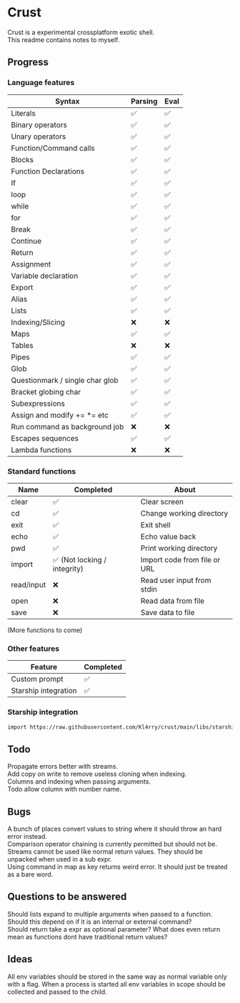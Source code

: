 # Crust
Crust is a experimental crossplatform exotic shell.  
This readme contains notes to myself.

## Progress
### Language features
| Syntax                          | Parsing | Eval |
| ------------------------------- | ------- | ---- |
| Literals                        | ✅       | ✅    |
| Binary operators                | ✅       | ✅    |
| Unary operators                 | ✅       | ✅    |
| Function/Command calls          | ✅       | ✅    |
| Blocks                          | ✅       | ✅    |
| Function Declarations           | ✅       | ✅    |
| If                              | ✅       | ✅    |
| loop                            | ✅       | ✅    |
| while                           | ✅       | ✅    |
| for                             | ✅       | ✅    |
| Break                           | ✅       | ✅    |
| Continue                        | ✅       | ✅    |
| Return                          | ✅       | ✅    |
| Assignment                      | ✅       | ✅    |
| Variable declaration            | ✅       | ✅    |
| Export                          | ✅       | ✅    |
| Alias                           | ✅       | ✅    |
| Lists                           | ✅       | ✅    |
| Indexing/Slicing                | ❌       | ❌    |
| Maps                            | ✅       | ✅    |
| Tables                          | ❌       | ❌    |
| Pipes                           | ✅       | ✅    |
| Glob                            | ✅       | ✅    |
| Questionmark / single char glob | ✅       | ✅    |
| Bracket globing char            | ✅       | ✅    |
| Subexpressions                  | ✅       | ✅    |
| Assign and modify += *= etc     | ✅       | ✅    |
| Run command as background job   | ❌       | ❌    |
| Escapes sequences               | ✅       | ✅    |
| Lambda functions                | ❌       | ❌    |

### Standard functions
| Name       | Completed                   | About                        |
| ---------- | --------------------------- | ---------------------------- |
| clear      | ✅                           | Clear screen                 |
| cd         | ✅                           | Change working directory     |
| exit       | ✅                           | Exit shell                   |
| echo       | ✅                           | Echo value back              |
| pwd        | ✅                           | Print working directory      |
| import     | ✅ (Not locking / integrity) | Import code from file or URL |
| read/input | ❌                           | Read user input from stdin   |
| open       | ❌                           | Read data from file          |
| save       | ❌                           | Save data to file            |


(More functions to come)

### Other features
| Feature              | Completed |
| -------------------- | --------- |
| Custom prompt        | ✅         |
| Starship integration | ✅         |

### Starship integration
```bash
import https://raw.githubusercontent.com/Kl4rry/crust/main/libs/starship.crust
```

## Todo
Propagate errors better with streams.  
Add copy on write to remove useless cloning when indexing.  
Columns and indexing when passing arguments.  
Todo allow column with number name.  

## Bugs
A bunch of places convert values to string where it should throw an hard error instead.  
Comparison operator chaining is currently permitted but should not be.  
Streams cannot be used like normal return values. They should be unpacked when used in a sub expr.  
Using command in map as key returns weird error. It should just be treated as a bare word.  

## Questions to be answered
Should lists expand to multiple arguments when passed to a function. Should this depend on if it is an internal or external command?  
Should return take a expr as optional parameter? What does even return mean as functions dont have traditional return values?  

## Ideas
All env variables should be stored in the same way as normal variable only with a flag. When a process is started all env variables in scope should be collected and passed to the child.

